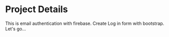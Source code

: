 # Project Details

This is email authentication with firebase. Create Log in form with bootstrap. Let's go...